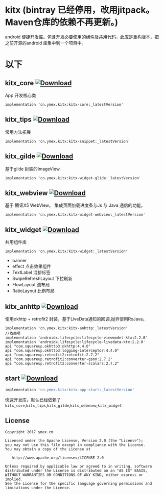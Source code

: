 


# kitx (bintray 已经停用，改用jitpack。Maven仓库的依赖不再更新。)
android 便捷开发库。包含开发必要使用的组件及共用代码，此库是重构版本，把之前开源的android 库集中到一个项目中。 



# 以下

## kitx_core  [ ![Download](https://api.bintray.com/packages/ymexcn/maven/kitx-core/images/download.svg) ](https://bintray.com/ymexcn/maven/kitx-core/_latestVersion)
App 开发核心类

```shell
implementation 'cn.ymex.kitx:kitx-core:_latestVersion'
```

## kitx_tips [ ![Download](https://api.bintray.com/packages/ymexcn/maven/kitx-tips/images/download.svg) ](https://bintray.com/ymexcn/maven/kitx-tips/_latestVersion)

常用方法拓展
```shell
implementation 'cn.ymex.kitx:kitx-snippet:_latestVersion'
```

## kitx_gilde [ ![Download](https://api.bintray.com/packages/ymexcn/maven/kitx-widget-glide/images/download.svg) ](https://bintray.com/ymexcn/maven/kitx-widget-glide/_latestVersion)


基于gilde 封装的ImageView.

```shell
implementation 'cn.ymex.kitx:kitx-widget-glide:_latestVersion'
```

## kitx_webview [ ![Download](https://api.bintray.com/packages/ymexcn/maven/kitx-widget-webview/images/download.svg) ](https://bintray.com/ymexcn/maven/kitx-widget-webview/_latestVersion)
基于 腾讯X5 WebView。 集成页面加载进度条与Js 与 Java 通信的功能。 

```shell
implementation 'cn.ymex.kitx:kitx-widget-webview:_latestVersion'
```

## kitx_widget [ ![Download](https://api.bintray.com/packages/ymexcn/maven/kitx-widget/images/download.svg) ](https://bintray.com/ymexcn/maven/kitx-widget/_latestVersion)

共用组件库

```shell
implementation 'cn.ymex.kitx:kitx-widget:_latestVersion'
```

- banner 
- effect 点击效果组件
- TextLabel  混排标签
- SwipeRefreshLayout 下拉刷新
- FlowLayout 流布局
- RatioLayout 比例布局

## kitx_anhttp [ ![Download](https://api.bintray.com/packages/ymexcn/maven/kitx-anhttp/images/download.svg) ](https://bintray.com/ymexcn/maven/kitx-anhttp/_latestVersion)

使用okhttp + retrofit2 封装，基于LiveData通知的回调,抛弃使用RxJava。

```
implementation 'cn.ymex.kitx:kitx-anhttp:_latestVersion'
//依赖项
implementation 'androidx.lifecycle:lifecycle-viewmodel-ktx:2.2.0'
implementation 'androidx.lifecycle:lifecycle-livedata-ktx:2.2.0'
api "com.squareup.okhttp3:okhttp:4.4.0"
api "com.squareup.okhttp3:logging-interceptor:4.4.0"
api "com.squareup.retrofit2:retrofit:2.7.2"
api "com.squareup.retrofit2:converter-gson:2.7.2"
api "com.squareup.retrofit2:converter-scalars:2.7.2"
```

## start  [ ![Download](https://api.bintray.com/packages/ymexcn/maven/kitx-app-start/images/download.svg) ](https://bintray.com/ymexcn/maven/kitx-app-start/_latestVersion)


```groovy
implementation 'cn.ymex.kitx:kitx-app-start:_latestVersion'
```

快速开发库，默认已经依赖了 `kitx_core`,`kitx_tips`,`kitx_gilde`,`kitx_webview`,`kitx_widget`

License
-------

    Copyright 2017 ymex.cn

    Licensed under the Apache License, Version 2.0 (the "License");
    you may not use this file except in compliance with the License.
    You may obtain a copy of the License at

       http://www.apache.org/licenses/LICENSE-2.0

    Unless required by applicable law or agreed to in writing, software
    distributed under the License is distributed on an "AS IS" BASIS,
    WITHOUT WARRANTIES OR CONDITIONS OF ANY KIND, either express or implied.
    See the License for the specific language governing permissions and
    limitations under the License.

